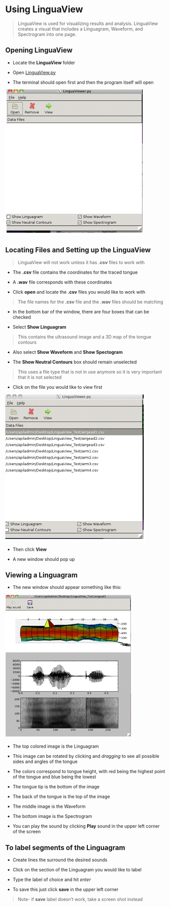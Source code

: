 Using LinguaView
===
 > LinguaView is used for visualizing results and analysis. LinguaView creates a visual that includes a Linguagram, Waveform, and Spectrogram into one page.

Opening LinguaView
---
 + Locate the __LinguaView__ folder

 + Open [LinguaView.py](../LinguaView.py)

 + The terminal should open first and then the program itself will open

![Image1L](images/Image1L.png)

Locating Files and Setting up the LinguaView
---
 >LinguaView will not work unless it has __.csv__ files to work with

 + The __.csv__ file contains the coordinates for the traced tongue

 + A __.wav__ file corresponds with these coordinates

 + Click __open__ and locate the __.csv__ files you would like to work with

 > The file names for the __.csv__ file and the __.wav__ files should be matching

 + In the bottom bar of the window, there are four boxes that can be checked

 + Select __Show Linguagram__

 > This contains the ultrasound image and a 3D map of the tongue contours

 + Also select __Show Waveform__ and __Show Spectogram__

 + The __Show Neutral Contours__ box should remain unselected

 > This uses a file type that is not in use anymore so it is very important that it is not selected

 + Click on the file you would like to view first
 
 ![Image2L](images/Image2L.png)


 + Then click __View__

 + A new window should pop up

Viewing a Linguagram
---
 + The new window should appear something like this:
 
 ![Image3L](images/Image3L.png)

 + The top colored image is the Linguagram

 + This image can be rotated by clicking and _dragging_ to see all possible sides and angles of the tongue

 + The colors correspond to tongue height, with red being the highest point of the tongue and blue being the lowest

 + The tongue tip is the bottom of the image

 + The back of the tongue is the top of the image

 + The middle image is the Waveform

 + The bottom image is the Spectrogram

 + You can play the sound by clicking __Play__ sound in the upper left corner of the screen

To label segments of the Linguagram
---
 + Create lines the surround the desired sounds

 + Click on the section of the Linguagram you would like to label

 + Type the label of choice and hit _enter_

 + To save this just click __save__ in the upper left corner

 > Note- if __save__ label doesn’t work, take a screen shot instead